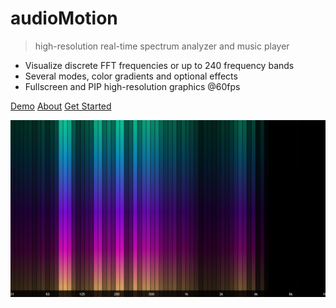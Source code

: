 
# audioMotion

> high-resolution real-time spectrum analyzer and music player

- Visualize discrete FFT frequencies or up to 240 frequency bands
- Several modes, color gradients and optional effects
- Fullscreen and PIP high-resolution graphics @60fps

[Demo](https://demo.audiomotion.me)
[About](/#about)
[Get Started](/#getting-started)

<!-- background image -->

![](img/screenshot5.png)
